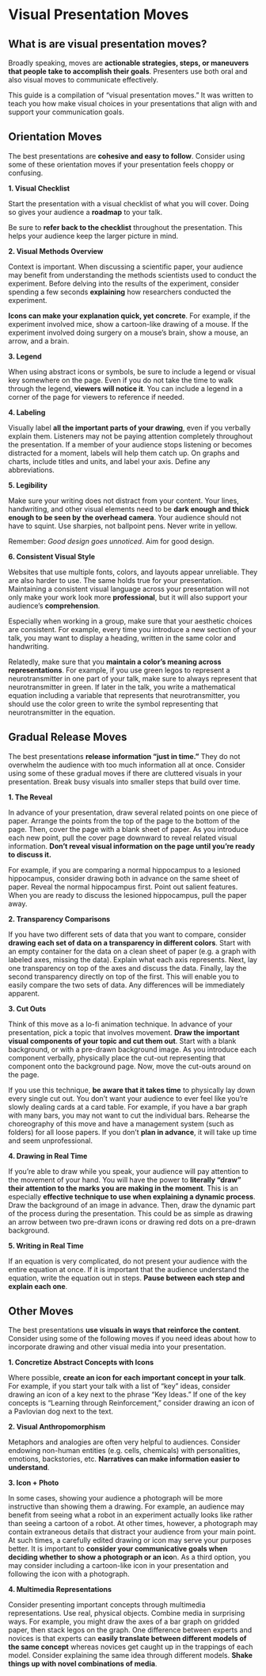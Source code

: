 # Visual Presentation Moves


## What is are visual presentation moves?

Broadly speaking, moves are **actionable strategies, steps, or maneuvers that people take to accomplish their goals**. Presenters use both oral and also visual moves to communicate effectively. 

This guide is a compilation of “visual presentation moves.”  It was written to teach you how make visual choices in your presentations that align with and support your communication goals. 


## Orientation Moves 

The best presentations are **cohesive and easy to follow**. Consider using some of these orientation moves if your presentation feels choppy or confusing.

**1. Visual Checklist**  

Start the presentation with a visual checklist of what you will cover. Doing so gives your audience a **roadmap** to your talk. 

Be sure to **refer back to the checklist** throughout the presentation. This helps your audience keep the larger picture in mind.

**2. Visual Methods Overview** 

Context is important. When discussing a scientific paper, your audience may benefit from understanding the methods scientists used to conduct the experiment. Before delving into the results of the experiment, consider spending a few seconds **explaining** how researchers conducted the experiment. 

**Icons can make your explanation quick, yet concrete**. For example, if the experiment involved mice, show a cartoon-like drawing of a mouse. If the experiment involved doing surgery on a mouse’s brain, show a mouse, an arrow, and a brain. 

**3. Legend**  

When using abstract icons or symbols, be sure to include a legend or visual key somewhere on the page. Even if you do not take the time to walk through the legend, **viewers will notice it**. You can include a legend in a corner of the page for viewers to reference if needed.

**4. Labeling**  

Visually label **all the important parts of your drawing**, even if you verbally explain them.  Listeners may not be paying attention completely throughout the presentation. If a member of your audience stops listening or becomes distracted for a moment, labels will help them catch up. On graphs and charts, include titles and units, and label your axis. Define any abbreviations. 

**5. Legibility**  

Make sure your writing does not distract from your content. Your lines, handwriting, and other visual elements need to be **dark enough and thick enough to be seen by the overhead camera**. Your audience should not have to squint. Use sharpies, not ballpoint pens. Never write in yellow. 

Remember: *Good design goes unnoticed*. Aim for good design.

**6. Consistent Visual Style**  

Websites that use multiple fonts, colors, and layouts appear unreliable. They are also harder to use. The same holds true for your presentation. Maintaining a consistent visual language across your presentation will not only make your work look more **professional**, but it will also support your audience’s **comprehension**. 

Especially when working in a group, make sure that your aesthetic choices are consistent. For example, every time you introduce a new section of your talk, you may want to display a heading, written in the same color and handwriting. 

Relatedly, make sure that you **maintain a color’s meaning across representations**. For example, if you use green legos to represent a neurotransmitter in one part of your talk, make sure to always represent that neurotransmitter in green. If later in the talk, you write a mathematical equation including a variable that represents that neurotransmitter, you should use the color green to write the symbol representing that neurotransmitter in the equation.

## Gradual Release Moves

The best presentations **release information “just in time.”** They do not overwhelm the audience with too much information all at once. Consider using some of these gradual moves if there are cluttered visuals in your presentation. Break busy visuals into smaller steps that build over time.

**1. The Reveal**  

In advance of your presentation, draw several related points on one piece of paper. Arrange the points from the top of the page to the bottom of the page. Then, cover the page with a blank sheet of paper. As you introduce each new point, pull the cover page downward to reveal related visual information. **Don’t reveal visual information on the page until you’re ready to discuss it.** 

For example, if you are comparing a normal hippocampus to a lesioned hippocampus, consider drawing both in advance on the same sheet of paper. Reveal the normal hippocampus first. Point out salient features. When you are ready to discuss the lesioned hippocampus, pull the paper away. 

**2. Transparency Comparisons**  

If you have two different sets of data that you want to compare, consider **drawing each set of data on a transparency in different colors**. Start with an empty container for the data on a clean sheet of paper (e.g. a graph with labeled axes, missing the data). Explain what each axis represents. Next, lay one transparency on top of the axes and discuss the data. Finally, lay the second transparency directly on top of the first. This will enable you to easily compare the two sets of data. Any differences will be immediately apparent.

**3. Cut Outs**  

Think of this move as a lo-fi animation technique. In advance of your presentation, pick a topic that involves movement. **Draw the important visual components of your topic and cut them out**. Start with a blank background, or with a pre-drawn background image. As you introduce each component verbally, physically place the cut-out representing that component onto the background page. Now, move the cut-outs around on the page.

If you use this technique, **be aware that it takes time** to physically lay down every single cut out. You don’t want your audience to ever feel like you’re slowly dealing cards at a card table. For example, if you have a bar graph with many bars, you may not want to cut the individual bars. Rehearse the choreography of this move and have a management system (such as folders) for all loose papers. If you don’t **plan in advance**, it will take up time and seem unprofessional.

**4. Drawing in Real Time**  

If you’re able to draw while you speak, your audience will pay attention to the movement of your hand. You will have the power to **literally “draw” their attention to the marks you are making in the moment**. This is an especially **effective technique to use when explaining a dynamic process**. Draw the background of an image in advance. Then, draw the dynamic part of the process during the presentation. This could be as simple as drawing an arrow between two pre-drawn icons or drawing red dots on a pre-drawn background.

**5. Writing in Real Time**  

If an equation is very complicated, do not present your audience with the entire equation at once. If it is important that the audience understand the equation, write the equation out in steps. **Pause between each step and explain each one**.


## Other Moves

The best presentations **use visuals in ways that reinforce the content**. Consider using some of the following moves if you need ideas about how to incorporate drawing and other visual media into your presentation.

**1. Concretize Abstract Concepts with Icons** 

Where possible, **create an icon for each important concept in your talk**. For example, if you start your talk with a list of “key” ideas, consider drawing an icon of a key next to the phrase “Key Ideas.” If one of the key concepts is “Learning through Reinforcement,” consider drawing an icon of a Pavlovian dog next to the text. 

**2. Visual Anthropomorphism**  

Metaphors and analogies are often very helpful to audiences. Consider endowing non-human entities (e.g. cells, chemicals) with personalities, emotions, backstories, etc. **Narratives can make information easier to understand**.

**3. Icon + Photo**  

In some cases, showing your audience a photograph will be more instructive than showing them a drawing. For example, an audience may benefit from seeing what a robot in an experiment actually looks like rather than seeing a cartoon of a robot. At other times, however, a photograph may contain extraneous details that distract your audience from your main point. At such times, a carefully edited drawing or icon may serve your purposes better. It is important to **consider your communicative goals when deciding whether to show a photograph or an ico**n. As a third option, you may consider including a cartoon-like icon in your presentation and following the icon with a photograph.

**4. Multimedia Representations**  

Consider presenting important concepts through multimedia representations. Use real, physical objects. Combine media in surprising ways. For example, you might draw the axes of a bar graph on gridded paper, then stack legos on the graph. One difference between experts and novices is that experts can **easily translate between different models of the same concept** whereas novices get caught up in the trappings of each model. Consider explaining the same idea through different models. **Shake things up with novel combinations of media**.
